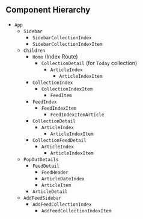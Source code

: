 ## Component Hierarchy

* `App`
  * `Sidebar`
    * `SidebarCollectionIndex`
    * `SidebarCollectionIndexItem`
  * `Children`
    * `Home` (Index Route)
      * `CollectionDetail` (for `Today` collection)
        * `ArticleIndex`
          * `ArticleIndexItem`
    * `CollectionIndex`
      * `CollectionIndexItem`
        * `FeedItem`
    * `FeedIndex`
      * `FeedIndexItem`
        * `FeedIndexItemArticle`
    * `CollectionDetail`
      * `ArticleIndex`
        * `ArticleIndexItem`
    * `CollectionFeedDetail`
      * `ArticleIndex`
        * `ArticleIndexItem`
  * `PopOutDetails`
    * `FeedDetail`
      * `FeedHeader`
      * `ArticleDateIndex`
      * `ArticleItem`
    * `ArticleDetail`
  * `AddFeedSidebar`
    * `AddFeedCollectionIndex`
      * `AddFeedCollectionIndexItem`
